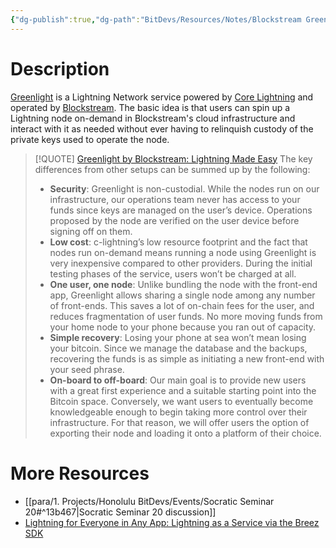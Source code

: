 ```yaml
---
{"dg-publish":true,"dg-path":"BitDevs/Resources/Notes/Blockstream Greenlight.md","permalink":"/bit-devs/resources/notes/blockstream-greenlight/","title":"Blockstream Greenlight","noteIcon":"3","created":"2023-06-10T23:15:26.237-10:00","updated":"2023-06-10T23:48:59.391-10:00"}
---
```




# Description

[Greenlight](https://blockstream.com/lightning/greenlight/) is a Lightning Network service powered by [Core Lightning](https://blockstream.com/lightning/) and operated by [Blockstream](https://blockstream.com/). The basic idea is that users can spin up a Lightning node on-demand in Blockstream's cloud infrastructure and interact with it as needed without ever having to relinquish custody of the private keys used to operate the node.

> [!QUOTE] [Greenlight by Blockstream: Lightning Made Easy](https://blog.blockstream.com/en-greenlight-by-blockstream-lightning-made-easy/)
> The key differences from other setups can be summed up by the following:
> - **Security**: Greenlight is non-custodial. While the nodes run on our infrastructure, our operations team never has access to your funds since keys are managed on the user’s device. Operations proposed by the node are verified on the user device before signing off on them.
> - **Low cost**: c-lightning’s low resource footprint and the fact that nodes run on-demand means running a node using Greenlight is very inexpensive compared to other providers. During the initial testing phases of the service, users won’t be charged at all.
> - **One user, one node**: Unlike bundling the node with the front-end app, Greenlight allows sharing a single node among any number of front-ends. This saves a lot of on-chain fees for the user, and reduces fragmentation of user funds. No more moving funds from your home node to your phone because you ran out of capacity.
> - **Simple recovery**: Losing your phone at sea won’t mean losing your bitcoin. Since we manage the database and the backups, recovering the funds is as simple as initiating a new front-end with your seed phrase.
> - **On-board to off-board**: Our main goal is to provide new users with a great first experience and a suitable starting point into the Bitcoin space. Conversely, we want users to eventually become knowledgeable enough to begin taking more control over their infrastructure. For that reason, we will offer users the option of exporting their node and loading it onto a platform of their choice.

# More Resources
- [[para/1. Projects/Honolulu BitDevs/Events/Socratic Seminar 20#^13b467\|Socratic Seminar 20 discussion]]
- [Lightning for Everyone in Any App: Lightning as a Service via the Breez SDK](https://medium.com/breez-technology/lightning-for-everyone-in-any-app-lightning-as-a-service-via-the-breez-sdk-41d899057a1d)